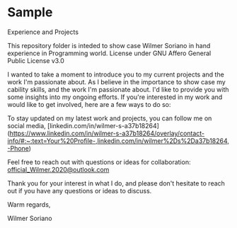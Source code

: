 # Sample
Experience and Projects

This repository folder is inteded to show case Wilmer Soriano in hand experience in Programming world. License under GNU Affero General Public License v3.0

I wanted to take a moment to introduce you to my current projects and the work I'm passionate about. As I believe in the importance to show case my cability skills, and the work I'm passionate about. I'd like to provide you with some insights into my ongoing efforts.
If you're interested in my work and would like to get involved, here are a few ways to do so:

To stay updated on my latest work and projects, you can follow me on social media, [linkedin.com/in/wilmer-s-a37b18264]
(https://www.linkedin.com/in/wilmer-s-a37b18264/overlay/contact-info/#:~:text=Your%20Profile-,linkedin.com/in/wilmer%2Ds%2Da37b18264,-Phone)

Feel free to reach out with questions or ideas for collaboration: official_Wilmer.2020@outlook.com

Thank you for your interest in what I do, and please don't hesitate to reach out if you have any questions or ideas to discuss.

Warm regards,

Wilmer Soriano
